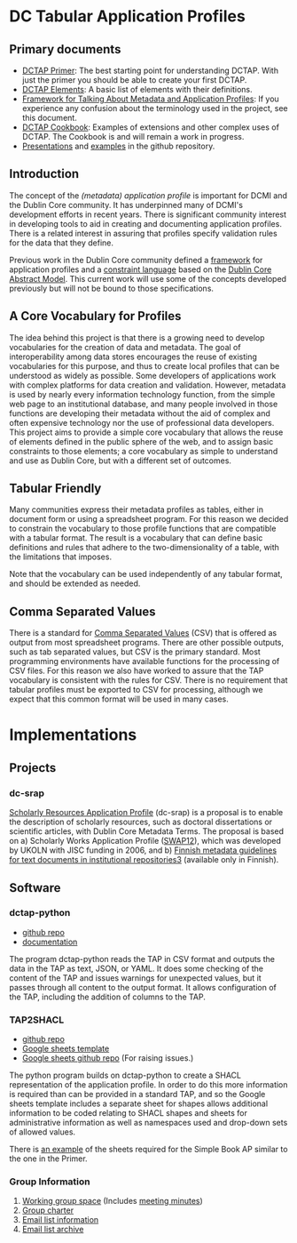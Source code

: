 
# DC Tabular Application Profiles

## Primary documents

* [DCTAP Primer](https://dcmi.github.io/dctap/TAPprimer.html): The best starting point for understanding DCTAP. With just the primer you should be able to create your first DCTAP.
* [DCTAP Elements](https://dcmi.github.io/dctap/TAPelements.html): A basic list of elements with their definitions.
* [Framework for Talking About Metadata and Application Profiles](https://dcmi.github.io/dctap/talking\_about\_metadata.html): If you experience any confusion about the terminology used in the project, see this document.
* [DCTAP Cookbook](https://dcmi.github.io/dctap/DCTAP-Cookbook.html): Examples of extensions and other complex uses of DCTAP. The Cookbook is and will remain a work in progress.
* [Presentations](https://github.com/dcmi/dctap/tree/main/media) and [examples](https://github.com/dcmi/dctap/tree/main/examples) in the github repository. 

## Introduction

The concept of the <em>(metadata) application profile</em> is important for DCMI and the Dublin Core community. It has underpinned many of DCMI's development efforts in recent years. There is significant community interest in developing tools to aid in creating and documenting application profiles. There is a related interest in assuring that profiles specify validation rules for the data that they define.  

Previous work in the Dublin Core community defined a [framework](/specifications/dublin-core/singapore-framework/) for application profiles and a [constraint language](http://www.dublincore.org/specifications/dublin-core/dc-dsp/) based on the [Dublin Core Abstract Model](http://www.dublincore.org/specifications/dublin-core/abstract-model/). This current work will use some of the concepts developed previously but will not be bound to those specifications.

## A Core Vocabulary for Profiles

The idea behind this project is that there is a growing need to develop vocabularies for the creation of data and metadata. The goal of interoperability among data stores encourages the reuse of existing vocabularies for this purpose, and thus to create local profiles that can be understood as widely as possible. Some developers of applications work with complex platforms for data creation and validation. However, metadata is used by nearly every information technology function, from the simple web page to an institutional database, and many people involved in those functions are developing their metadata without the aid of complex and often expensive technology nor the use of professional data developers. This project aims to provide a simple core vocabulary that allows the reuse of elements defined in the public sphere of the web, and to assign basic constraints to those elements; a core vocabulary as simple to understand and use as Dublin Core, but with a different set of outcomes.

## Tabular Friendly

Many communities express their metadata profiles as tables, either in document form or using a spreadsheet program. For this reason we decided to constrain the vocabulary to those profile functions that are compatible with a tabular format. The result is a vocabulary that can define basic definitions and rules that adhere to the two-dimensionality of a table, with the limitations that imposes.

Note that the vocabulary can be used independently of any tabular format, and should be extended as needed.

## Comma Separated Values

There is a standard for [Comma Separated Values](https://tools.ietf.org/html/rfc4180) (CSV) that is offered as output from most spreadsheet programs. There are other possible outputs, such as tab separated values, but CSV is the primary standard. Most programming environments have available functions for the processing of CSV files. For this reason we also have worked to assure that the TAP vocabulary is consistent with the rules for CSV. There is no requirement that tabular profiles must be exported to CSV for processing, although we expect that this common format will be used in many cases.

# Implementations

## Projects
### dc-srap
[Scholarly Resources Application Profile](https://github.com/dcmi/dc-srap/tree/main) (dc-srap) is a proposal is to enable the description of scholarly resources, such as doctoral dissertations or scientific articles, with Dublin Core Metadata Terms. The proposal is based on a) Scholarly Works Application Profile ([SWAP12](http://www.ukoln.ac.uk/repositories/digirep/index/Scholarly_Works_Application_Profile)), which was developed by UKOLN with JISC funding in 2006, and b) [Finnish metadata guidelines for text documents in institutional repositories3](https://www.kiwi.fi/display/Julkaisuarkistopalvelut/Metadatasuositus+julkaisuarkistojen+tekstiaineistolle) (available only in Finnish).

## Software

### dctap-python
* [github repo](https://github.com/dcmi/dctap-python)
* [documentation](https://dctap-python.readthedocs.io/en/latest/)

The program dctap-python reads the TAP in CSV format and outputs the data in the TAP as text, JSON, or YAML. It does some checking of the content of the TAP and issues warnings for unexpected values, but it passes through all content to the output format. It allows configuration of the TAP, including the addition of columns to the TAP.

### TAP2SHACL
* [github repo](https://github.com/philbarker/TAP2SHACL)
* [Google sheets template](https://docs.google.com/spreadsheets/d/1A1l2ouF07yXWpHzeA6d6j9FRmXIxrcPsRCEbTvgTNKQ/edit?usp=sharing)
* [Google sheets github repo](https://github.com/philbarker/DCTAPTemplateForGoogleSheets) (For raising issues.)

The python program builds on dctap-python to create a SHACL representation of the application profile. In order to do this more information is required than can be provided in a standard TAP, and so the Google sheets template includes a separate sheet for shapes allows additional information to be coded relating to SHACL shapes and sheets for administrative information as well as namespaces used and drop-down sets of allowed values.

There is [an example](https://docs.google.com/spreadsheets/d/1UkYPGkRo9pcxQYZG9E460pMg_WjKAoJO-Z6gwQXXl6M/edit?usp=sharing) of the sheets required for the Simple Book AP similar to the one in the Primer.

### Group Information
1. [Working group space](https://github.com/dcmi/dcap/blob/master/README.md) (Includes [meeting minutes](https://github.com/dcmi/dcap/tree/master/meetings))
1. [Group charter](http://www.dublincore.org/groups/application_profiles_ig/)
1. [Email list information](https://lists.dublincore.org/mailman/listinfo/application-profiles-ig)
1. [Email list archive](https://lists.dublincore.org/pipermail/application-profiles-ig/)
